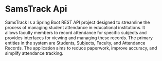 # SamsTrack Api 
SamsTrack
Is a Spring Boot REST API project designed to streamline the process of managing student 
attendance in educational institutions. It allows faculty members to record attendance for 
specific subjects and provides interfaces for viewing and managing these records. The 
primary entities in the system are Students, Subjects, Faculty, and Attendance Records. The 
application aims to reduce paperwork, improve accuracy, and simplify attendance tracking.

